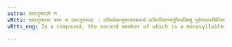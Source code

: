 ```yaml
---
sutra: एकाजुत्तरपदे णः
vRtti: एकाजुत्तरपदं यस्य स एकाजुत्तरपदः । तस्मिन्नेकाजुत्तरपदसमासे प्रातिपदिकान्तनुम्विभक्तिषु पूर्वपदस्थान्निमित्तादुत्तरस्य नकारस्य णकार आदेशो भवति ॥
vRtti_eng: In a compound, the second member of which is a monosyllable, there is ण in the room of न of the second member, provided that the न is at the end of a _pratipadika_, or is the augment नुम्, or occurs in a _vibhakti_; and when the first member contains a cause of change.

---
```

